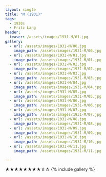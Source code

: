 ```yaml
---
layout: single
title: "M (1931)"
tags:
  - 1930s 
  - Fritz Lang
header:
  teaser: /assets/images/1931-M/01.jpg
gallery:
  - url: /assets/images/1931-M/00.jpg
    image_path: /assets/images/1931-M/00.jpg  
  - url: /assets/images/1931-M/01.jpg
    image_path: /assets/images/1931-M/01.jpg
  - url: /assets/images/1931-M/02.jpg
    image_path: /assets/images/1931-M/02.jpg
  - url: /assets/images/1931-M/03.jpg
    image_path: /assets/images/1931-M/03.jpg
  - url: /assets/images/1931-M/04.jpg
    image_path: /assets/images/1931-M/04.jpg
  - url: /assets/images/1931-M/05.jpg
    image_path: /assets/images/1931-M/05.jpg
  - url: /assets/images/1931-M/06.jpg
    image_path: /assets/images/1931-M/06.jpg
  - url: /assets/images/1931-M/07.jpg
    image_path: /assets/images/1931-M/07.jpg
  - url: /assets/images/1931-M/08.jpg
    image_path: /assets/images/1931-M/08.jpg
  - url: /assets/images/1931-M/09.jpg
    image_path: /assets/images/1931-M/09.jpg
  - url: /assets/images/1931-M/10.jpg
    image_path: /assets/images/1931-M/10.jpg
  - url: /assets/images/1931-M/11.jpg
    image_path: /assets/images/1931-M/11.jpg

---
```

★★★★★★★★☆☆
{% include gallery %}
